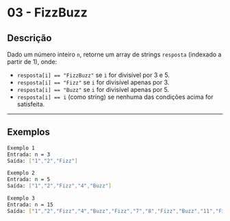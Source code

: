 # 03 - FizzBuzz

## Descrição
Dado um número inteiro `n`, retorne um array de strings `resposta` (indexado a partir de 1), onde:

* `resposta[i] == "FizzBuzz"` se `i` for divisível por 3 e 5.
* `resposta[i] == "Fizz"` se `i` for divisível apenas por 3.
* `resposta[i] == "Buzz"` se `i` for divisível apenas por 5.
* `resposta[i] == i` (como string) se nenhuma das condições acima for satisfeita.

---

## Exemplos
```bash
Exemplo 1
Entrada: n = 3
Saída: ["1","2","Fizz"]
```
```bash
Exemplo 2
Entrada: n = 5
Saída: ["1","2","Fizz","4","Buzz"]

```
```bash
Exemplo 3
Entrada: n = 15
Saída: ["1","2","Fizz","4","Buzz","Fizz","7","8","Fizz","Buzz","11","Fizz","13","14","FizzBuzz"]
```

